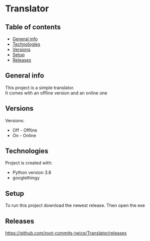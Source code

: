 # Translator

## Table of contents
* [General info](#general-info)
* [Technologies](#technologies)
* [Versions](#versions)
* [Setup](#setup)
* [Releases](#releases)

## General info
This project is a simple translator.  
It comes with an offline version and an online one  


## Versions
Versions:
* Off - Offline
* On - Online

## Technologies
Project is created with:
* Python version 3.8
* googlethingy

	
## Setup
To run this project download the newest release.
Then open the exe

## Releases
https://github.com/root-commits-twice/Translator/releases
